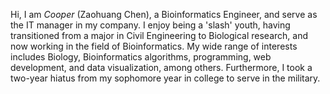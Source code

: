 Hi, I am *Cooper* (Zaohuang Chen), a Bioinformatics Engineer, and serve as the IT manager in my company. I enjoy being a 'slash' youth, having transitioned from a major in Civil Engineering to Biological research, and now working in the field of Bioinformatics. My wide range of interests includes Biology, Bioinformatics algorithms, programming, web development, and data visualization, among others. Furthermore, I took a two-year hiatus from my sophomore year in college to serve in the military.